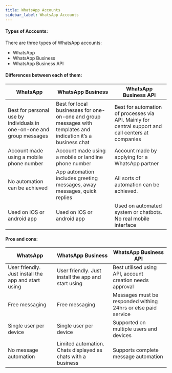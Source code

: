 ```yaml
---
title: WhatsApp Accounts
sidebar_label: WhatsApp Accounts
---
```


#### Types of Accounts:

There are three types of WhatsApp accounts:

- WhatsApp
- WhatsApp Business
- WhatsApp Business API

#### Differences between each of them:

| WhatsApp | WhatsApp Business | WhatsApp Business API |
| -------- | -------- | ------- |
| Best for personal use by individuals in one-on-one and group messages | Best for local businesses for one-on-one and group messages with templates and indication it’s a business chat | Best for automation of processes via API. Mainly for central support and call centers at companies |
| Account made using a mobile phone number | Account made using a mobile or landline phone number | Account made by applying for a WhatsApp partner |
| No automation can be achieved | App automation includes greeting messages, away messages, quick replies | All sorts of automation can be achieved. |
| Used on IOS or android app | Used on IOS or android app | Used on automated system or chatbots. No real mobile interface |

#### Pros and cons:

| WhatsApp | WhatsApp Business | WhatsApp Business API |
| -------- | -------- | ------- |
| User friendly. Just install the app and start using | User friendly. Just install the app and start using | Best utilised using API, account creation needs approval |
| Free messaging | Free messaging | Messages must be responded withing 24hrs or else paid service |
| Single user per device | Single user per device | Supported on multiple users and devices |
| No message automation | Limited automation. Chats displayed as chats with a business | Supports complete message automation |